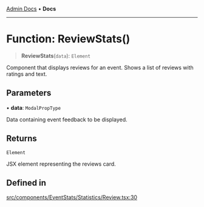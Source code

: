 [Admin Docs](/) • **Docs**

***

# Function: ReviewStats()

> **ReviewStats**(`data`): `Element`

Component that displays reviews for an event.
Shows a list of reviews with ratings and text.

## Parameters

• **data**: `ModalPropType`

Data containing event feedback to be displayed.

## Returns

`Element`

JSX element representing the reviews card.

## Defined in

[src/components/EventStats/Statistics/Review.tsx:30](https://github.com/PalisadoesFoundation/talawa-admin/blob/main/src/components/EventStats/Statistics/Review.tsx#L30)
